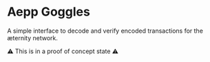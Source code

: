 # Aepp Goggles 

A simple interface to decode and verify encoded transactions for the æternity network. 

⚠️ This is in a proof of concept state ⚠️